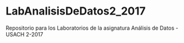 # LabAnalisisDeDatos2_2017
Repositorio para los Laboratorios de la asignatura Análisis de Datos - USACH 2-2017
